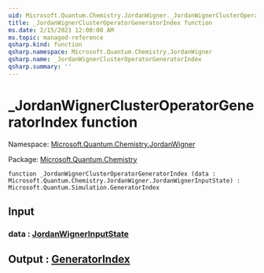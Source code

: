 ```yaml
---
uid: Microsoft.Quantum.Chemistry.JordanWigner._JordanWignerClusterOperatorGeneratorIndex
title: _JordanWignerClusterOperatorGeneratorIndex function
ms.date: 2/15/2021 12:00:00 AM
ms.topic: managed-reference
qsharp.kind: function
qsharp.namespace: Microsoft.Quantum.Chemistry.JordanWigner
qsharp.name: _JordanWignerClusterOperatorGeneratorIndex
qsharp.summary: ''
---
```


# _JordanWignerClusterOperatorGeneratorIndex function

Namespace: [Microsoft.Quantum.Chemistry.JordanWigner](xref:Microsoft.Quantum.Chemistry.JordanWigner)

Package: [Microsoft.Quantum.Chemistry](https://nuget.org/packages/Microsoft.Quantum.Chemistry)




```qsharp
function _JordanWignerClusterOperatorGeneratorIndex (data : Microsoft.Quantum.Chemistry.JordanWigner.JordanWignerInputState) : Microsoft.Quantum.Simulation.GeneratorIndex
```


## Input

### data : [JordanWignerInputState](xref:Microsoft.Quantum.Chemistry.JordanWigner.JordanWignerInputState)





## Output : [GeneratorIndex](xref:Microsoft.Quantum.Simulation.GeneratorIndex)

